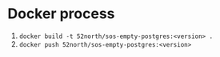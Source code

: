 # Docker process

1. `docker build -t 52north/sos-empty-postgres:<version> .`
1. `docker push 52north/sos-empty-postgres:<version>`
